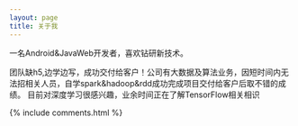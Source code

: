 ```yaml
---
layout: page
title: 关于我 
---
```


一名Android&JavaWeb开发者，喜欢钻研新技术。
<p>
团队缺h5,边学边写，成功交付给客户！公司有大数据及算法业务，因短时间内无法招相关人员，自学spark&hadoop&rdd成功完成项目交付给客户后取不错的成绩。
目前对深度学习很感兴趣，业余时间正在了解TensorFlow相关相识
<p>


{% include comments.html %}

